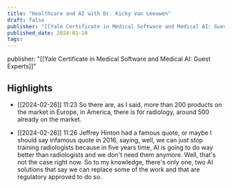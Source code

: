 ```yaml
---
title: "Healthcare and AI with Dr. Kicky Van Leeuwen"
draft: false
publisher: "[[Yale Certificate in Medical Software and Medical AI: Guest Experts]]"
published_date: 2024-01-10
tags:
---
```

publisher: "[[Yale Certificate in Medical Software and Medical AI: Guest Experts]]"


## Highlights
* [[2024-02-26]] 11:23  So there are, as I said, more than 200 products on the market in Europe, in America, there is for radiology, around 500 already on the market.

* [[2024-02-26]] 11:26  Jeffrey Hinton had a famous quote, or maybe I should say infamous quote in 2016, saying, well, we can just stop training radiologists because in five years time, AI is going to do way better than radiologists and we don't need them anymore. Well, that's not the case right now. So to my knowledge, there's only one, two AI solutions that say we can replace some of the work and that are regulatory approved to do so.


